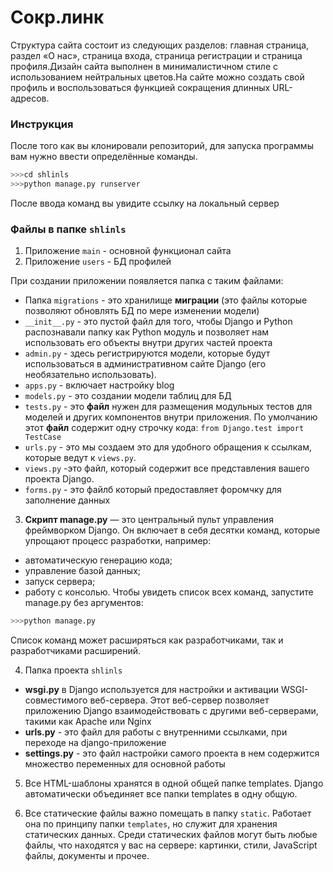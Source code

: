 # Сокр.линк

Структура сайта состоит из следующих разделов: главная страница, раздел «О нас», страница входа, страница регистрации и страница профиля.Дизайн сайта выполнен в минималистичном стиле с использованием нейтральных цветов.На сайте можно создать свой профиль и воспользоваться функцией сокращения длинных URL-адресов.

### Инструкция

После того как вы клонировали репозиторий, для запуска программы вам нужно ввести определённые команды.
```python
>>>cd shlinls
>>>python manage.py runserver
```

После ввода команд вы увидите ссылку на локальный сервер

### Файлы в папке `shlinls`

1. Приложение `main` - основной функционал сайта
2. Приложение `users` - БД профилей

При создании приложении появляется папка с таким файлами:
- Папка `migrations` - это хранилище __миграции__ (это файлы которые позволяют обновлять БД по мере изменении модели)
- `__init__.py` - это пустой файл для того, чтобы Django и Python распознавали папку как Python модуль и позволяет нам использовать его объекты внутри других частей проекта
- `admin.py` - здесь регистрируются модели, которые будут использоваться в административном сайте Django (его необязательно использовать).
- `apps.py` - включает настройку blog
- `models.py` - это создании модели таблиц для БД
- `tests.py` - это **файл** нужен для размещения модульных тестов для моделей и других компонентов внутри приложения. По умолчанию этот **файл** содержит одну строчку кода:  `from Django.test import TestCase`
- `urls.py` - это мы создаем это для удобного обращения к ссылкам, которые ведут к `views.py`.
- `views.py` -это файл, который содержит все представления вашего проекта Django.
- `forms.py` - это файлб который предоставляет форомчку для заполнение данных

3. **Скрипт manage.py** — это центральный пульт управления фреймворком Django.
Он включает в себя десятки команд, которые упрощают процесс разработки, например:
- автоматическую генерацию кода;
- управление базой данных;
- запуск сервера;
- работу с консолью.
Чтобы увидеть список всех команд, запустите manage.py без аргументов:
```python
>>>python manage.py
```
Список команд может расширяться как разработчиками, так и разработчиками расширений.

4. Папка проекта `shlinls`
- **wsgi.py** в Django используется для настройки и активации WSGI-совместимого веб-сервера. Этот веб-сервер позволяет приложению Django взаимодействовать с другими веб-серверами, такими как Apache или Nginx
- **urls.py** - это файл для работы с внутренними ссылками, при переходе на django-приложение
- **settings.py** - это файл настройки самого проекта в нем содержится множество переменных для основной работы

5. Все HTML-шаблоны хранятся в одной общей папке templates. Django автоматически объединяет все папки templates в одну общую.

6. Все статические файлы важно помещать в папку `static`. Работает она по принципу папки `templates`, но служит для хранения статических данных. Среди статических файлов могут быть любые файлы, что находятся у вас на сервере: картинки, стили, JavaScript файлы, документы и прочее.








  
